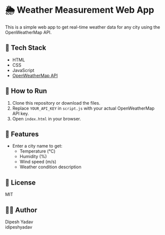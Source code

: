 # 🌦️ Weather Measurement Web App

This is a simple web app to get real-time weather data for any city using the OpenWeatherMap API.

## 🔧 Tech Stack
- HTML
- CSS
- JavaScript
- [OpenWeatherMap API](https://openweathermap.org/api)

## 🚀 How to Run

1. Clone this repository or download the files.
2. Replace `YOUR_API_KEY` in `script.js` with your actual OpenWeatherMap API key.
3. Open `index.html` in your browser.

## 📸 Features
- Enter a city name to get:
  - Temperature (°C)
  - Humidity (%)
  - Wind speed (m/s)
  - Weather condition description

## 📝 License
MIT

## 🙋‍♂️ Author
Dipesh Yadav
<br>
idipeshyadav